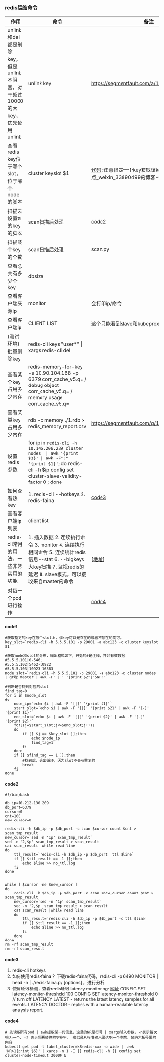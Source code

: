### redis运维命令

| 作用                                                      | 命令                                                                                                                                                                          | 备注                                                                 |
|---------------------------------------------------------|-----------------------------------------------------------------------------------------------------------------------------------------------------------------------------|--------------------------------------------------------------------|
| unlink和del都是删除key，但是unlink不阻塞，对于超过10000的大key，优先使用unlink | unlink key                                                                                                                                                                  | https://segmentfault.com/a/1190000041352023                        |
| 查看redis key位于哪个slot，位于哪个node的脚本                         | cluster keyslot $1                                                                                                                                                          | [代码](#code1) :任意指定一个key获取该key所处在哪个node节点_weixin_33890499的博客-CSDN博客 |
| 扫描未设置ttl的key的脚本                                         | scan扫描后处理                                                                                                                                                                   | [code2](#code2)                                                    |
| 扫描某个key的个数                                              | scan扫描后处理                                                                                                                                                                   | scan.py                                                            |
| 查看总共有多少个key                                             | dbsize                                                                                                                                                                      |                                                                    |
| 查看客户端来源ip                                               | monitor                                                                                                                                                                     | 会打印ip/命令                                                           |
| 查看客户端ip                                                 | CLIENT LIST                                                                                                                                                                 | 这个只能看到slave和kubeproxy的ip                                           |
| (测试环境)批量删除key                                           | redis-cli keys "user*" \| xargs redis-cli del                                                                                                                               |                                                                    |
| 查看某个key占用多少内存                                           | redis-memory-for-key   -s 10.90.104.168  -p 6379 corr_cache_v5.q= / debug object corr_cache_v5.q= / memory usage corr_cache_v5.q=                                           |                                                                    |
| 查看某类key占用多少内存                                           | rdb -c memory ./1.rdb > redis_memory_report.csv                                                                                                                             | https://segmentfault.com/q/1010000010575235                        |
| 设置redis参数                                               | for ip in `redis-cli -h 10.146.206.239 cluster nodes  \| awk '{print $2}' \| awk -F":" '{print $1}'`; do redis-cli -h $ip config set cluster-slave-validity-factor 0 ; done |                                                                    |
| 如何查看热key                                                | 1. redis-cli --hotkeys 2. redis-faina                                                                                                                                       | [code3](#code3)                                                    |
| 查看客户端ip列表                                               | client list                                                                                                                                                                 |                                                                    |
| redis-cli常用的用法，一些非常实用的功能                                | 1. 插入数据 2. 连续执行命令 3. monitor 4. 连续执行相同命令 5. 连续统计redis信息--stat 6. --bigkeys大key扫描 7. 监视redis的延迟  8. slave模式，可以接收来自master的命令                                                  | [[地址](https://redis.com.cn/topics/rediscli.html)]                  |
| 对每一个pod进行操作                                             |                                                                                                                                                                             | [code4](#code4)                                                    |

#### code1

```shell
#获取指定的key在哪个slot上，该key可以是存在的或者不存在的均可。
key_slot=`redis-cli -h 5.5.5.101 -p 29001 -a abc123 -c cluster keyslot $1`

#获取node和slot的分布，输出格式如下，开始的#是注释，并非有效数据
#5.5.5.101|0-5461
#5.5.5.102|5462-10922 
#5.5.5.103|10923-16383
node_slot=`redis-cli -h 5.5.5.101 -p 29001 -a abc123 -c cluster nodes | grep master | awk -F' |:' '{print $2"|"$NF}'`

#判断是否找到对应的slot
find_tag=0
for i in $node_slot
do
    node_ip=`echo $i | awk -F '[|]' '{print $1}'`
    start_slot=`echo $i | awk -F '[|]' '{print $2}' | awk -F '[-]' '{print $1}'`
    end_slot=`echo $i | awk -F '[|]' '{print $2}' | awk -F '[-]' '{print $2}'`
    for((j=$start_slot;j<=$end_slot;j++))
    do
        if [[ $j == $key_slot ]];then
            echo $node_ip
            find_tag=1
        fi
    done
    if [[ $find_tag == 1 ]];then
        #找到后，退出循环，因为slot不会有重复的
        break
    fi
done

```

#### code2

```shell
#!/bin/bash

db_ip=10.212.130.209
db_port=6379
cursor=0
cnt=100
new_cursor=0

redis-cli -h $db_ip -p $db_port -c scan $cursor count $cnt > scan_tmp_result
new_cursor=`sed -n '1p' scan_tmp_result`
sed -n '2,$p' scan_tmp_result > scan_result
cat scan_result |while read line
do
    ttl_result=`redis-cli -h $db_ip -p $db_port  ttl $line`
    if [[ $ttl_result == -1 ]];then
        echo $line >> no_ttl.log
    fi
done


while [ $cursor -ne $new_cursor ]
do
    redis-cli -h $db_ip -p $db_port -c scan $new_cursor count $cnt > scan_tmp_result
    new_cursor=`sed -n '1p' scan_tmp_result`
    sed -n '2,$p' scan_tmp_result > scan_result
    cat scan_result |while read line
    do
        ttl_result=`redis-cli -h $db_ip -p $db_port -c ttl $line`
        if [[ $ttl_result == -1 ]];then
            echo $line >> no_ttl.log
        fi
    done
done
rm -rf scan_tmp_result
rm -rf scan_result
```

#### code3

1. redis-cli hotkeys
2. 如何使用redis-faina？
   下载redis-faina代码，redis-cli -p 6490 MONITOR | head -n <NUMBER OF LINES TO ANALYZE> | ./redis-faina.py [options]
   ，进行分析
3. 使用延迟检测，查看redis延迟
   latency monitoring: [网址](https://redis.io/docs/management/optimization/latency-monitor/)
   CONFIG SET latency-monitor-threshold 100
   CONFIG SET latency-monitor-threshold 0 // turn off
   LATENCY LATEST - returns the latest latency samples for all events.
   LATENCY DOCTOR - replies with a human-readable latency analysis report.

#### code4

```shell
# 先读取所有pod | awk提取某一列信息，这里的NR是行号 | xargs输入参数，-n表示每次输入一个, -I 表示需要替换的字符串， 也就是从标准输入里读取一个参数，替换大括号里的内容
kubectl get pod -l label_cluster=k8redis-xxx -o wide |  awk 'NR>1{print $6}' | xargs -n 1 -I {} redis-cli -h {} config set cluster-node-timeout 30000 &
```